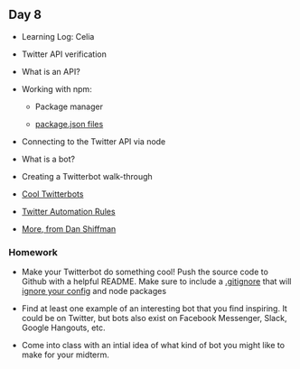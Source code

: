 ## Day 8

* Learning Log: Celia

* Twitter API verification

* What is an API?

* Working with npm: 
    
    * Package manager
    
    * [package.json files](https://docs.npmjs.com/creating-a-package-json-file)
    
* Connecting to the Twitter API via node

* What is a bot?

* Creating a Twitterbot walk-through

* [Cool Twitterbots](https://gist.github.com/aparrish/3ee64d07f0a00b08618a)

* [Twitter Automation Rules](https://help.twitter.com/en/rules-and-policies/twitter-automation)

* [More, from Dan Shiffman](https://shiffman.net/a2z/twitter-bots/)


### Homework

* Make your Twitterbot do something cool! Push the source code to Github with a helpful README. Make sure to include a [.gitignore](https://github.com/github/gitignore) that will [ignore your config](https://help.github.com/en/articles/ignoring-files#create-a-local-gitignore) and node packages

* Find at least one example of an interesting bot that you find inspiring. It could be on Twitter, but bots also exist on Facebook Messenger, Slack, Google Hangouts, etc.

* Come into class with an intial idea of what kind of bot you might like to make for your midterm.